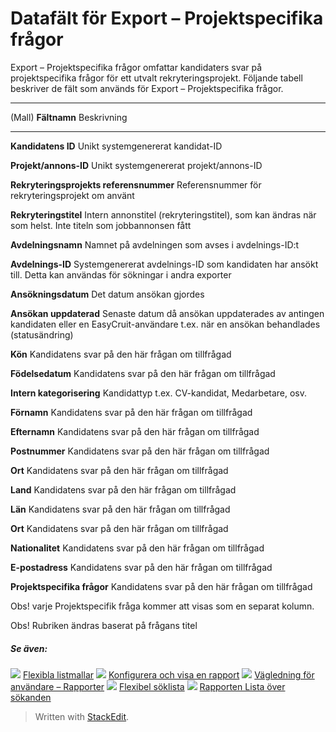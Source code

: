 # Datafält för Export – Projektspecifika frågor

Export – Projektspecifika frågor omfattar kandidaters svar på projektspecifika frågor för ett utvalt rekryteringsprojekt. Följande tabell beskriver de fält som används för Export – Projektspecifika frågor.
***
(Mall)
**Fältnamn**
Beskrivning
***
**Kandidatens ID**
Unikt systemgenererat kandidat-ID

**Projekt/annons-ID**
Unikt systemgenererat projekt/annons-ID

**Rekryteringsprojekts referensnummer**
Referensnummer för rekryteringsprojekt om använt

**Rekryteringstitel**
Intern annonstitel (rekryteringstitel), som kan ändras när som helst. Inte titeln som jobbannonsen fått

**Avdelningsnamn**
Namnet på avdelningen som avses i avdelnings-ID:t

**Avdelnings-ID**
Systemgenererat avdelnings-ID som kandidaten har ansökt till. Detta kan användas för sökningar i andra exporter

**Ansökningsdatum**
Det datum ansökan gjordes

**Ansökan uppdaterad**
Senaste datum då ansökan uppdaterades av antingen kandidaten eller en EasyCruit-användare t.ex. när en ansökan behandlades (statusändring)

**Kön**
Kandidatens svar på den här frågan om tillfrågad

**Födelsedatum**
Kandidatens svar på den här frågan om tillfrågad

**Intern kategorisering**
Kandidattyp t.ex. CV-kandidat, Medarbetare, osv.

**Förnamn**
Kandidatens svar på den här frågan om tillfrågad

**Efternamn**
Kandidatens svar på den här frågan om tillfrågad

**Postnummer**
Kandidatens svar på den här frågan om tillfrågad

**Ort**
Kandidatens svar på den här frågan om tillfrågad

**Land**
Kandidatens svar på den här frågan om tillfrågad

**Län**
Kandidatens svar på den här frågan om tillfrågad

**Ort**
Kandidatens svar på den här frågan om tillfrågad

**Nationalitet**
Kandidatens svar på den här frågan om tillfrågad

**E-postadress**
Kandidatens svar på den här frågan om tillfrågad

**Projektspecifika frågor**
Kandidatens svar på den här frågan om tillfrågad

Obs! varje  Projektspecifik  fråga kommer att visas som en separat kolumn.

Obs! Rubriken ändras baserat på frågans titel

##### Se även:

![](../Resources/Images/icon-document-link.png)  [Flexibla listmallar](export_templates.htm)
![](../Resources/Images/icon-document-link.png)  [Konfigurera och visa en rapport](configuring_and_running_a_report.htm)
![](../Resources/Images/icon-document-link.png)  [Vägledning för användare – Rapporter](guide_for_users_reports.htm)
![](../Resources/Images/icon-document-link.png)  [Flexibel söklista](candidate_report.htm)
![](../Resources/Images/icon-document-link.png)  [Rapporten Lista över sökanden](applicant_list_report.htm)


> Written with [StackEdit](https://stackedit.io/).
<!--stackedit_data:
eyJoaXN0b3J5IjpbLTE2Mzg4MDA0MywyMDAzNDM0MDddfQ==
-->